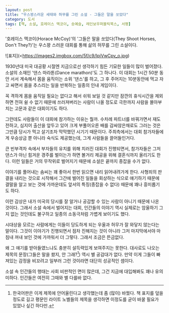 ```yaml
---
layout: post
title: "우스꽝스러운 세태와 허무를 그린 소설 - 그들은 말을 쏘았다"
category: 도서
tags: [책, 소설, 호레이스 맥코이, 송예슬, 레인보우퍼블릭북스, 서평]
---
```


'호레이스 맥코이(Horace McCoy)'의
'그들은 말을 쏘았다(They Shoot Horses, Don't They?)'는
우스꽝 스러운 대회를 통해 삶의 허무를 그린 소설이다.

![표지](<https://images2.imgbox.com/5f/c9/IpiVwCpv_o.jpg)

1930년대 미국 대공황 시절엔 지금으로선 생각하기 힘든 기묘한 일들이 많이 벌어졌다.
소설의 소재인 '댄스 마라톤(Dance marathon)'도 그 하나다.
이 대회는 1시간 50분 동안 서서 계속해서 몸을 움직이는 소위 '댄스'를 하고,
그 후 주어지는 10분동안에 먹고 자고 싸면서 몸을 추스리는 일을 반복하는
일종의 인내 게임이다.

꼭 격하게 몸을 움직일 필요는 없다고 해서 쉬워 보일 것 같지만
잠깐의 휴식시간을 제외하면 전혀 쉴 수 없기 때문에
쓰러져버리는 사람이 나올 정도로 극한까지 사람을 몰아부치는 고문과 같은 대회이기도 하다.

그런데도 사람들이 이 대회에 참가하는 이유는 뭘까.
수차례 파트너를 바꿔가면서 재도전하고,
심지어 출산을 앞두고 있어 크게 부풀어오른 배를 감싸않은채로도 그러는 것은
그만큼 당시가 먹고 살기조차 막막했던 시기기 때문이다.
주최측에서는 대회 참가자들에게 우승상금 뿐 아니라 숙식도 제공했는데,
그게 사람들을 끌어들인거다.

큰 빈부격차 속에서 부자들의 유치를 위해 치러진 대회가 진행되면서,
참가자들은 그저 댄스가 아닌 힘겨운 경주를 벌이는가 하면
볼거리 제공을 위해 결혼식까지 올리기도 한다.
이런 일들은 거의 무작위로 벌어지기 때문에 소설은 끝까지 종잡을 수가 없다.

이야기를 풀어내는 솜씨는 꽤 좋아서 한번 읽으면 내리 읽어내려가게 한다.
사형죄의 판결을 내리는 것으로 시작해서
그간에 벌어진 일들을 회상하는 식으로 얘기하기 때문에
결말을 알고 보는 것에 가까운데도 앞서의 특징(종잡을 수 없다) 때문에 꽤나 흥미롭기도 하다.

이런 감상은 내가 미국의 당시를 잘 알거나 공감할 수 있는 사람이 아니기 때문에 나온 것이다.
그래서 소설 속에서 벌어지는 대회, 인간들의 이야기 역시
실제로는 암울하기 그지 없는 것인데도 불구하고
일종의 소동극처럼 가볍게 보이기도 했다.

시대상을 모르는 사람에게는 이들이 당도하게 되는 우울과 허무가 잘 와닿지 않는다는 말이다.
그것이 이야기가 진행되면서 점차 진해지는 것이 아니라
그저 마지막에서야 마침내 꺼내 보인 것에 가까워서 더 그렇다.
그래서 조금은 뜬금없다.

왜 그 얘기를 받아들였느냐도 충분히 설득력있게 보여주지는 못한다.
대사로도 나오는 제목의 문장(그들은 말을 쐈지, 안 그래?[^1]) 역시 별 공감대가 없다.
만약 이게 그들이 빠져있는 감정을 비꼬려고 일부러 그런 것이라면 대단히 성공적인 셈이다.

[^1]: 한국어판은 이게 제목에 안어울린다고 생각했는데 좀 (많이) 바꿨다. 책 표지를 덮을 정도로 길고 평문인 라이트 노벨들의 제목을 생각하면 이정도를 굳이 바꿀 필요가 있었나 싶긴 하다만.

소설 속 인간들의 행태는 사회 비판적인 면이 많은데,
그건 지금에 대입해봐도 꽤나 유의미하다.
인간들은 여전히 그때와 별 다를바 없다.
